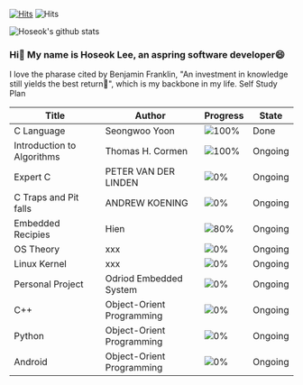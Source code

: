 [![Hits](https://hits.seeyoufarm.com/api/count/incr/badge.svg?url=https%3A%2F%2Fgithub.com%2FBravoHoseok&count_bg=%2379C83D&title_bg=%23555555&icon=&icon_color=%23E7E7E7&title=hits&edge_flat=false)](https://hits.seeyoufarm.com)
![Hits](https://img.shields.io/github/followers/harimkang?label=Follow)

![Hoseok's github stats](https://github-readme-stats.vercel.app/api?username=BravoHoseok&show_icons=true)

### Hi👋 My name is Hoseok Lee, an aspring software developer😄
I love the pharase cited by Benjamin Franklin, "An investment in knowledge still yields the best return🌱", which is my backbone in my life.
Self Study Plan

| Title | Author | Progress | State |
| ------ | ------ | ------ | ------ |
| C Language | Seongwoo Yoon | ![100%](https://progress-bar.dev/100/?width=200&title=NotStart) | Done |
| Introduction to Algorithms | Thomas H. Cormen | ![100%](https://progress-bar.dev/80/?width=200&title=NotStart) | Ongoing |
| Expert C | PETER VAN DER LINDEN | ![0%](https://progress-bar.dev/0/?width=200&title=NotStart) | Ongoing |
| C Traps and Pit falls | ANDREW KOENING | ![0%](https://progress-bar.dev/0/?width=200&title=NotStart) | Ongoing |
| Embedded Recipies | Hien | ![80%](https://progress-bar.dev/80/?width=200&title=NotStart) | Ongoing |
| OS Theory | xxx | ![0%](https://progress-bar.dev/0/?width=200&title=NotStart) | Ongoing |
| Linux Kernel | xxx | ![0%](https://progress-bar.dev/0/?width=200&title=NotStart) | Ongoing |
| Personal Project | Odriod Embedded System | ![0%](https://progress-bar.dev/0/?width=200&title=NotStart) | Ongoing |
| C++ | Object-Orient Programming | ![0%](https://progress-bar.dev/0/?width=200&title=NotStart) | Ongoing |
| Python | Object-Orient Programming | ![0%](https://progress-bar.dev/0/?width=200&title=NotStart) | Ongoing |
| Android | Object-Orient Programming | ![0%](https://progress-bar.dev/0/?width=200&title=NotStart) | Ongoing |


<!-- [![Top Langs](https://github-readme-stats.vercel.app/api/top-langs/?username=BravoHoseok&langs_count=8)](https://github.com/BravoHoseok/github-readme-stats) -->


<!--
**BravoHoseok/BravoHoseok** is a ✨ _special_ ✨ repository because its `README.md` (this file) appears on your GitHub profile.

Here are some ideas to get you started:

- 🔭 I’m currently working on ...
- 🌱 I’m currently learning ...
- 👯 I’m looking to collaborate on ...
- 🤔 I’m looking for help with ...
- 💬 Ask me about ...
- 📫 How to reach me: ...
- 😄 Pronouns: ...
- ⚡ Fun fact: ...
-->
